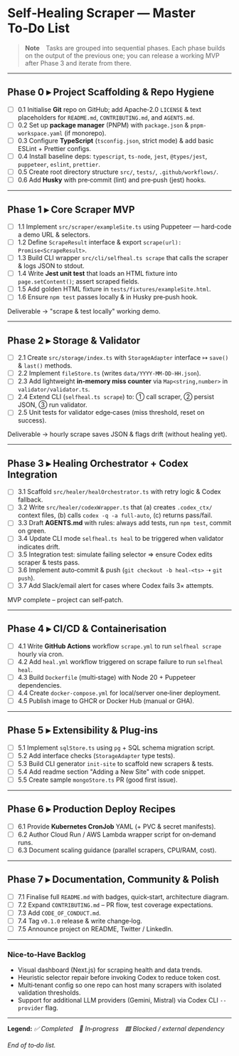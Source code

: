 # Self‑Healing Scraper — Master To‑Do List

> **Note** Tasks are grouped into sequential phases. Each phase builds on the output of the previous one; you can release a working MVP after Phase 3 and iterate from there.

---

## Phase 0 ▸ Project Scaffolding & Repo Hygiene

- [ ] 0.1 Initialise **Git** repo on GitHub; add Apache‑2.0 `LICENSE` & text placeholders for `README.md`, `CONTRIBUTING.md`, and `AGENTS.md`.
- [ ] 0.2 Set up **package manager** (PNPM) with `package.json` & `pnpm-workspace.yaml` (if monorepo).
- [ ] 0.3 Configure **TypeScript** (`tsconfig.json`, strict mode) & add basic ESLint + Prettier configs.
- [ ] 0.4 Install baseline deps: `typescript`, `ts-node`, `jest`, `@types/jest`, `puppeteer`, `eslint`, `prettier`.
- [ ] 0.5 Create root directory structure `src/`, `tests/`, `.github/workflows/`.
- [ ] 0.6 Add **Husky** with pre‑commit (lint) and pre‑push (jest) hooks.

---

## Phase 1 ▸ Core Scraper MVP

- [ ] 1.1 Implement `src/scraper/exampleSite.ts` using Puppeteer ― hard‑code a demo URL & selectors.
- [ ] 1.2 Define `ScrapeResult` interface & export `scrape(url): Promise<ScrapeResult>`.
- [ ] 1.3 Build CLI wrapper `src/cli/selfheal.ts scrape` that calls the scraper & logs JSON to stdout.
- [ ] 1.4 Write **Jest unit test** that loads an HTML fixture into `page.setContent()`; assert scraped fields.
- [ ] 1.5 Add golden HTML fixture in `tests/fixtures/exampleSite.html`.
- [ ] 1.6 Ensure `npm test` passes locally & in Husky pre‑push hook.

Deliverable → "scrape & test locally" working demo.

---

## Phase 2 ▸ Storage & Validator

- [ ] 2.1 Create `src/storage/index.ts` with `StorageAdapter` interface ↦ `save()` & `last()` methods.
- [ ] 2.2 Implement `fileStore.ts` (writes `data/YYYY‑MM‑DD‑HH.json`).
- [ ] 2.3 Add lightweight **in‑memory miss counter** via `Map<string,number>` in `validator/validator.ts`.
- [ ] 2.4 Extend CLI (`selfheal.ts scrape`) to: ① call scraper, ② persist JSON, ③ run validator.
- [ ] 2.5 Unit tests for validator edge‑cases (miss threshold, reset on success).

Deliverable → hourly scrape saves JSON & flags drift (without healing yet).

---

## Phase 3 ▸ Healing Orchestrator + Codex Integration

- [ ] 3.1 Scaffold `src/healer/healOrchestrator.ts` with retry logic & Codex fallback.
- [ ] 3.2 Write `src/healer/codexWrapper.ts` that (a) creates `.codex_ctx/` context files, (b) calls `codex -q -a full-auto`, (c) returns pass/fail.
- [ ] 3.3 Draft **AGENTS.md** with rules: always add tests, run `npm test`, commit on green.
- [ ] 3.4 Update CLI mode `selfheal.ts heal` to be triggered when validator indicates drift.
- [ ] 3.5 Integration test: simulate failing selector ⇒ ensure Codex edits scraper & tests pass.
- [ ] 3.6 Implement auto‑commit & push (`git checkout -b heal‑<ts>` ➝ `git push`).
- [ ] 3.7 Add Slack/email alert for cases where Codex fails 3× attempts.

MVP complete – project can self‑patch.

---

## Phase 4 ▸ CI/CD & Containerisation

- [ ] 4.1 Write **GitHub Actions** workflow `scrape.yml` to run `selfheal scrape` hourly via cron.
- [ ] 4.2 Add `heal.yml` workflow triggered on scrape failure to run `selfheal heal`.
- [ ] 4.3 Build `Dockerfile` (multi‑stage) with Node 20 + Puppeteer dependencies.
- [ ] 4.4 Create `docker-compose.yml` for local/server one‑liner deployment.
- [ ] 4.5 Publish image to GHCR or Docker Hub (manual or GHA).

---

## Phase 5 ▸ Extensibility & Plug‑ins

- [ ] 5.1 Implement `sqlStore.ts` using `pg` + SQL schema migration script.
- [ ] 5.2 Add interface checks (`StorageAdapter` type tests).
- [ ] 5.3 Build CLI generator `init-site` to scaffold new scrapers & tests.
- [ ] 5.4 Add readme section "Adding a New Site" with code snippet.
- [ ] 5.5 Create sample `mongoStore.ts` PR (good first issue).

---

## Phase 6 ▸ Production Deploy Recipes

- [ ] 6.1 Provide **Kubernetes CronJob** YAML (+ PVC & secret manifests).
- [ ] 6.2 Author Cloud Run / AWS Lambda wrapper script for on‑demand runs.
- [ ] 6.3 Document scaling guidance (parallel scrapers, CPU/RAM, cost).

---

## Phase 7 ▸ Documentation, Community & Polish

- [ ] 7.1 Finalise full `README.md` with badges, quick‑start, architecture diagram.
- [ ] 7.2 Expand `CONTRIBUTING.md` – PR flow, test coverage expectations.
- [ ] 7.3 Add `CODE_OF_CONDUCT.md`.
- [ ] 7.4 Tag `v0.1.0` release & write change‑log.
- [ ] 7.5 Announce project on README, Twitter / LinkedIn.

---

### Nice‑to‑Have Backlog

- Visual dashboard (Next.js) for scraping health and data trends.
- Heuristic selector repair before invoking Codex to reduce token cost.
- Multi‑tenant config so one repo can host many scrapers with isolated validation thresholds.
- Support for additional LLM providers (Gemini, Mistral) via Codex CLI `--provider` flag.

---

**Legend:**
_✅ Completed 🚧 In‑progress 🟦 Blocked / external dependency_

_End of to‑do list._
